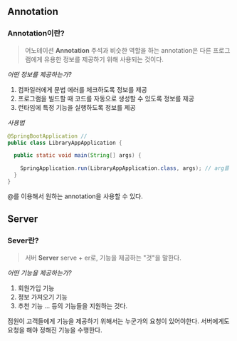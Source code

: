 
## Annotation

### Annotation이란?

> 어노테이션 **Annotation**
>  주석과 비슷한 역할을 하는 annotation은 다른 프로그램에게 유용한 정보를 제공하기 위해 사용되는 것이다.



*어떤 정보를 제공하는가?* 
1. 컴파일러에게 문법 에러를 체크하도록 정보를 제공
2. 프로그램을 빌드할 때 코드를 자동으로 생성할 수 있도록 정보를 제공
3. 런타임에 특정 기능을 실행하도록 정보를 제공



*사용법*
```java
@SpringBootApplication // 
public class LibraryAppApplication {

  public static void main(String[] args) {

    SpringApplication.run(LibraryAppApplication.class, args); // arg를 받아서 서버를 실행시킴
  }
}
```

@를 이용해서 원하는 annotation을 사용할 수 있다.




## Server

### Sever란?


> 서버 **Server**
>  serve + er로, 기능을 제공하는 "것"을 말한다.



*어떤 기능을 제공하는가?*
1. 회원가입 기능 
2. 정보 가져오기 기능 
3. 추천 기능
... 등의 기능들을 지원하는 것다.




점원이 고객들에게 기능을 제공하기 위해서는 누군가의 요청이 있어야한다.
서버에게도 요청을 해야 정해진 기능을 수행한다.



